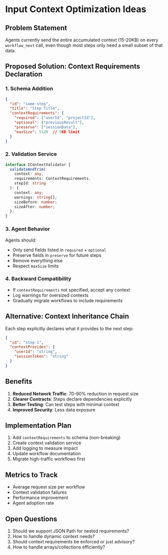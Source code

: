 # Input Context Optimization Ideas

## Problem Statement

Agents currently send the entire accumulated context (15-20KB) on every `workflow_next` call, even though most steps only need a small subset of that data.

## Proposed Solution: Context Requirements Declaration

### 1. Schema Addition

```json
{
  "id": "some-step",
  "title": "Step Title",
  "contextRequirements": {
    "required": ["userId", "projectId"],
    "optional": ["previousResult"],
    "preserve": ["sessionData"],
    "maxSize": 5120  // 5KB limit
  }
}
```

### 2. Validation Service

```typescript
interface IContextValidator {
  validateAndTrim(
    context: any,
    requirements: ContextRequirements,
    stepId: string
  ): {
    context: any;
    warnings: string[];
    sizeBefore: number;
    sizeAfter: number;
  };
}
```

### 3. Agent Behavior

Agents should:
- Only send fields listed in `required` + `optional`
- Preserve fields in `preserve` for future steps
- Remove everything else
- Respect `maxSize` limits

### 4. Backward Compatibility

- If `contextRequirements` not specified, accept any context
- Log warnings for oversized contexts
- Gradually migrate workflows to include requirements

## Alternative: Context Inheritance Chain

Each step explicitly declares what it provides to the next step:

```json
{
  "id": "step-1",
  "contextProvides": {
    "userId": "string",
    "sessionToken": "string"
  }
}
```

## Benefits

1. **Reduced Network Traffic**: 70-90% reduction in request size
2. **Clearer Contracts**: Steps declare dependencies explicitly  
3. **Better Testing**: Can test steps with minimal context
4. **Improved Security**: Less data exposure

## Implementation Plan

1. Add `contextRequirements` to schema (non-breaking)
2. Create context validation service
3. Add logging to measure impact
4. Update workflow documentation
5. Migrate high-traffic workflows first

## Metrics to Track

- Average request size per workflow
- Context validation failures
- Performance improvement
- Agent adoption rate

## Open Questions

1. Should we support JSON Path for nested requirements?
2. How to handle dynamic context needs?
3. Should context requirements be enforced or just advisory?
4. How to handle arrays/collections efficiently?